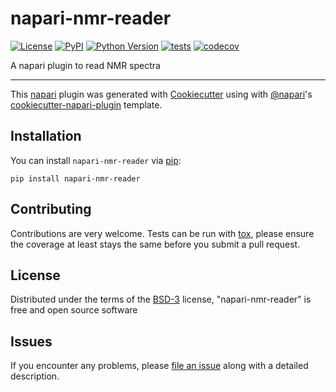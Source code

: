 # napari-nmr-reader

[![License](https://img.shields.io/pypi/l/napari-nmr-reader.svg?color=green)](https://github.com/napari/napari-nmr-reader/raw/master/LICENSE)
[![PyPI](https://img.shields.io/pypi/v/napari-nmr-reader.svg?color=green)](https://pypi.org/project/napari-nmr-reader)
[![Python Version](https://img.shields.io/pypi/pyversions/napari-nmr-reader.svg?color=green)](https://python.org)
[![tests](https://github.com/miguelarbesu/napari-nmr-reader/workflows/tests/badge.svg)](https://github.com/miguelarbesu/napari-nmr-reader/actions)
[![codecov](https://codecov.io/gh/miguelarbesu/napari-nmr-reader/branch/master/graph/badge.svg)](https://codecov.io/gh/miguelarbesu/napari-nmr-reader)

A napari plugin to read NMR spectra

----------------------------------

This [napari] plugin was generated with [Cookiecutter] using with [@napari]'s [cookiecutter-napari-plugin] template.

<!--
Don't miss the full getting started guide to set up your new package:
https://github.com/napari/cookiecutter-napari-plugin#getting-started

and review the napari docs for plugin developers:
https://napari.org/docs/plugins/index.html
-->

## Installation

You can install `napari-nmr-reader` via [pip]:

    pip install napari-nmr-reader

## Contributing

Contributions are very welcome. Tests can be run with [tox], please ensure
the coverage at least stays the same before you submit a pull request.

## License

Distributed under the terms of the [BSD-3] license,
"napari-nmr-reader" is free and open source software

## Issues

If you encounter any problems, please [file an issue] along with a detailed description.

[napari]: https://github.com/napari/napari
[Cookiecutter]: https://github.com/audreyr/cookiecutter
[@napari]: https://github.com/napari
[MIT]: http://opensource.org/licenses/MIT
[BSD-3]: http://opensource.org/licenses/BSD-3-Clause
[GNU GPL v3.0]: http://www.gnu.org/licenses/gpl-3.0.txt
[GNU LGPL v3.0]: http://www.gnu.org/licenses/lgpl-3.0.txt
[Apache Software License 2.0]: http://www.apache.org/licenses/LICENSE-2.0
[Mozilla Public License 2.0]: https://www.mozilla.org/media/MPL/2.0/index.txt
[cookiecutter-napari-plugin]: https://github.com/napari/cookiecutter-napari-plugin
[file an issue]: https://github.com/miguelarbesu/napari-nmr-reader/issues
[napari]: https://github.com/napari/napari
[tox]: https://tox.readthedocs.io/en/latest/
[pip]: https://pypi.org/project/pip/
[PyPI]: https://pypi.org/
